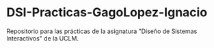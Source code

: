 # DSI-Practicas-GagoLopez-Ignacio
 Repositorio para las prácticas de la asignatura "Diseño de Sistemas Interactivos" de la UCLM.
